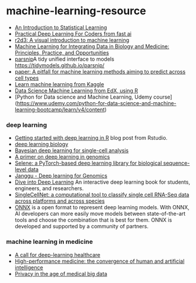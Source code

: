 # machine-learning-resource

* [An Introduction to Statistical Learning](https://www-bcf.usc.edu/~gareth/ISL/)
* [Practical Deep Learning For Coders from fast ai](http://course.fast.ai/) 
* [r2d3: A visual introduction to machine learning](http://www.r2d3.us/)
* [Machine Learning for Integrating Data in Biology and Medicine: Principles, Practice, and Opportunities](https://arxiv.org/abs/1807.00123)
* [parsnip](https://github.com/tidymodels/parsnip)A tidy unified interface to models https://tidymodels.github.io/parsnip/
* [paper: A pitfall for machine learning methods aiming to predict across cell types](https://www.biorxiv.org/content/early/2019/01/04/512434)
* [Learn machine learning from Kaggle](https://www.kaggle.com/learn/machine-learning)
* [Data Science Machine Learning from EdX, using R](https://courses.edx.org/courses/course-v1:HarvardX+PH125.8x+2T2018/course/)
* [Python for Data science and Machine Learning, Udemy course] (https://www.udemy.com/python-for-data-science-and-machine-learning-bootcamp/learn/v4/content)


### deep learning

* [Getting started with deep learning in R](https://blogs.rstudio.com/tensorflow/posts/2018-09-07-getting-started/) blog post from Rstudio.  
* [deep learning biology](https://github.com/hussius/deeplearning-biology)
* [Bayesian deep learning for single-cell analysis](https://www.nature.com/articles/s41592-018-0230-9)
* [A primer on deep learning in genomics](https://www.nature.com/articles/s41588-018-0295-5)
* [Selene: a PyTorch-based deep learning library for biological sequence-level data](https://www.biorxiv.org/content/early/2018/12/14/438291)
* [Janggu - Deep learning for Genomics](https://github.com/BIMSBbioinfo/janggu)
* [Dive into Deep Learning](http://en.diveintodeeplearning.org/) An interactive deep learning book for students, engineers, and researchers.
* [SingleCellNet: a computational tool to classify single cell RNA-Seq data across platforms and across species](https://www.biorxiv.org/content/early/2018/12/31/508085)
* [ONNX](http://onnx.ai/) is a open format to represent deep learning models. With ONNX, AI developers can more easily move models between state-of-the-art tools and choose the combination that is best for them. ONNX is developed and supported by a community of partners.

### machine learning in medicine 
* [A call for deep-learning healthcare](https://www.nature.com/articles/s41591-018-0320-3)
* [High-performance medicine: the convergence of human and artificial intelligence](https://www.nature.com/articles/s41591-018-0300-7)
* [Privacy in the age of medical big data](https://www.nature.com/articles/s41591-018-0272-7)

